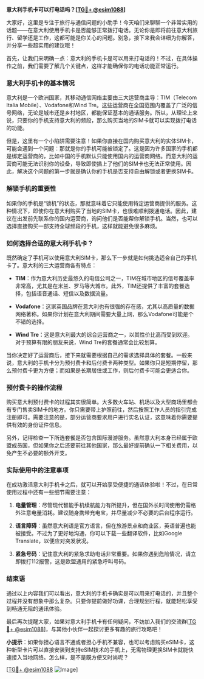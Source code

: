 **意大利手机卡可以打电话吗？[[TG💪+ @esim1088](https://t.me/s/esim1088)]**

大家好，这里是专注于旅行与通信问题的小助手！今天咱们来聊聊一个非常实用的话题——在意大利使用手机卡是否能够正常拨打电话。无论你是即将前往意大利旅行、留学还是工作，这都可能是你关心的问题。别急，接下来我会详细为你解答，并分享一些超实用的建议哦！

首先，让我们来明确一点：意大利的手机卡是可以用来打电话的！不过，在具体操作之前，我们需要了解几个关键点，这样才能确保你的电话功能正常运行。

### 意大利手机卡的基本情况

意大利是一个欧洲国家，其移动通信网络主要由三大运营商主导：TIM（Telecom Italia Mobile）、Vodafone和Wind Tre。这些运营商在全国范围内覆盖了广泛的信号网络，无论是城市还是乡村地区，都能保证基本的通话服务。所以，从理论上来说，只要你的手机支持意大利的频段，那么购买当地的SIM卡就可以实现拨打电话的功能。

但是，这里有一个小陷阱需要注意！如果你直接在国内购买意大利的实体SIM卡，可能会遇到一个问题：那就是你的手机可能被锁定了。这是因为许多国家的手机都是绑定运营商的，比如中国的手机默认只能使用国内的运营商网络。而意大利的运营商可能无法识别你的设备，导致即使插上了他们的SIM卡也无法正常使用。因此，解决这个问题的第一步就是确认你的手机是否支持自由解锁或者更换SIM卡。

### 解锁手机的重要性

如果你的手机是“锁机”的状态，那就意味着它只能使用特定运营商提供的服务。这种情况下，即使你在意大利购买了当地的SIM卡，也很难顺利拨通电话。因此，建议在出发前先联系你的国内运营商，询问他们是否能帮你解锁手机。当然，也可以选择直接购买一部支持全球频段的手机，这样就能避免很多麻烦。

### 如何选择合适的意大利手机卡？

既然确定了手机可以使用意大利SIM卡，那么下一步就是如何挑选适合自己的手机卡了。意大利的三大运营商各有特点：

- **TIM**：作为意大利历史最悠久的电信公司之一，TIM在城市地区的信号覆盖率非常高，尤其是在米兰、罗马等大城市。此外，TIM还提供了丰富的套餐选择，包括语音通话、短信以及数据流量。
  
- **Vodafone**：这家英国品牌在意大利也有很强的存在感，尤其以高质量的数据网络著称。如果你计划在意大利期间需要大量上网，那么Vodafone可能是个不错的选择。

- **Wind Tre**：这是意大利最大的综合运营商之一，以其性价比高而受到欢迎。对于预算有限的朋友来说，Wind Tre的套餐通常会比较划算。

当你决定好了运营商后，接下来就需要根据自己的需求选择具体的套餐。一般来说，意大利的手机卡分为预付费卡和后付费卡两种类型。如果你只是短期停留，那么预付费卡更为方便；而如果是长期居住或工作，则后付费卡可能会更适合你。

### 预付费卡的操作流程

购买意大利预付费卡的过程其实很简单。大多数火车站、机场以及大型商场里都会有专门售卖SIM卡的地方。你只需要带上护照前往，然后按照工作人员的指引完成注册即可。需要注意的是，部分运营商要求用户进行实名认证，这意味着你需要提供有效的身份证件信息。

另外，记得检查一下所选套餐是否包含国际漫游服务。虽然意大利本身已经属于欧盟成员国，但如果你之后还要前往其他国家，那么最好提前确认一下相关费用，以免产生不必要的额外开支。

### 实际使用中的注意事项

在成功激活意大利手机卡之后，就可以开始享受便捷的通话体验啦！不过，在日常使用过程中还有一些细节需要注意：

1. **电量管理**：尽管现代智能手机续航能力有所提升，但在国外长时间使用仍需格外注意电量消耗。建议随身携带充电宝，并尽量减少不必要的后台程序运行。

2. **语言障碍**：虽然意大利语是官方语言，但在旅游景点和商业区，英语普遍也能被接受。不过为了更好地沟通，你可以下载一些翻译软件，比如Google Translate，以便应对突发状况。

3. **紧急号码**：记住意大利的紧急求助电话非常重要。如果你遇到危险情况，请立即拨打112报警，这是欧盟通用的紧急呼叫号码。

### 结束语

通过以上内容我们可以看出，意大利的手机卡确实是可以用来打电话的，并且整个过程并没有想象中那么复杂。只要你提前做好功课，合理规划行程，就能轻松享受到畅通无阻的通讯体验。

最后再次提醒大家，如果对意大利手机卡有任何疑问，不妨加入我们的交流群[[TG💪+ @esim1088](https://t.me/s/esim1088)]，与其他小伙伴一起探讨更多有趣的旅行攻略吧！

**小提示**：如果你担心语言不通或者担心手机不兼容，也可以考虑购买eSIM卡，这种新型卡片可以直接安装到支持eSIM技术的手机上，无需物理更换SIM卡就能快速接入当地网络。怎么样，是不是既方便又时尚呢？

[[TG💪+ @esim1088](https://t.me/s/esim1088) ![Image](https://i.postimg.cc/4NQfJmqS/Snipaste-2025-05-13-00-14-12.png)]
